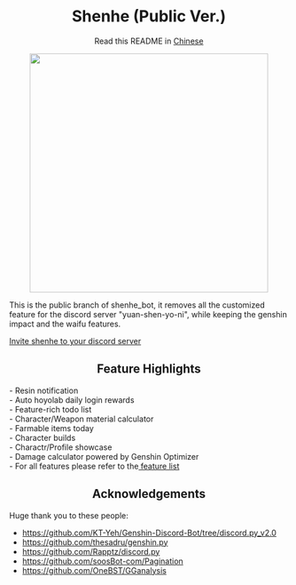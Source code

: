 <h1 align="center">Shenhe (Public Ver.)</h1>

<p align="center">
Read this README in <a href='https://github.com/seriaati/shenhe_bot/blob/public/README.md'> Chinese </a>
</p>

<p align="center">
<img src="https://i.imgur.com/bwWfOJH.png" width="430" height="430" />
</p>

<p align="left">
This is the public branch of shenhe_bot, it removes all the customized feature for the discord server "yuan-shen-yo-ni", while keeping the genshin impact and the waifu features.<br>
</p>

<a href='https://discord.com/oauth2/authorize?client_id=1000045812522430626&permissions=137439333440&scope=bot%20applications.commands'> Invite shenhe to your discord server </a>

<h2 align="center">Feature Highlights</h2>
<p align="left">
 - Resin notification<br>
 - Auto hoyolab daily login rewards<br>
 - Feature-rich todo list <br>
 - Character/Weapon material calculator<br>
 - Farmable items today<br>
 - Character builds<br>
 - Charactr/Profile showcase<br>
 - Damage calculator powered by Genshin Optimizer<br>
 - For all features please refer to the<a href='https://github.com/seriaati/shenhe_bot/blob/public/features.md'> feature list </a>
 </p>

<h2 align="center">Acknowledgements</h2> 

Huge thank you to these people:

- https://github.com/KT-Yeh/Genshin-Discord-Bot/tree/discord.py_v2.0
- https://github.com/thesadru/genshin.py
- https://github.com/Rapptz/discord.py
- https://github.com/soosBot-com/Pagination
- https://github.com/OneBST/GGanalysis
